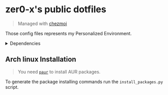 # zer0-x's public dotfiles
> Managed with [chezmoi](https://www.chezmoi.io/)

Those config files represents my Personalized Environment.

<details>
<summary>Dependencies</summary>

### GUI Applications
- [kitty](https://sw.kovidgoyal.net/kitty/)
- [sqlitebrowser](https://sqlitebrowser.org/)
- [D Spy](https://apps.gnome.org/app/org.gnome.dspy/)
- [ghostwriter](https://ghostwriter.kde.org/)
- [mpv](https://mpv.io/)
- [feh](https://feh.finalrewind.org/)
- [Qalculate! Qt](https://qalculate.github.io/)
- [zathura](https://pwmt.org/projects/zathura/)
    - [zathura-pdf-mupdf](https://pwmt.org/projects/zathura-pdf-mupdf/)
- [thunar](https://docs.xfce.org/xfce/thunar/start)
    - [gvfs](https://wiki.gnome.org/Projects/gvfs)
    - [thunar-archive-plugin](https://docs.xfce.org/xfce/thunar/archive)
    - [thunar-media-tags-plugin](https://docs.xfce.org/xfce/thunar/media-tags)
    - [tumbler](https://docs.xfce.org/xfce/tumbler/start)
        - [ffmpegthumbnailer](https://github.com/dirkvdb/ffmpegthumbnailer)
        - [poppler-glib](https://poppler.freedesktop.org/)
        - [libgsf](https://www.digital-scurf.org/software/libgfshare)
- [slimbookbattery](https://github.com/slimbook/slimbookbattery)
- [system-config-printer](https://github.com/OpenPrinting/system-config-printer)
- [dialect](https://apps.gnome.org/app/app.drey.Dialect/)
- [Meld](https://meldmerge.org/)


### Desktop Environment
- [i3-gaps](https://github.com/Airblader/i3)
    - [autotiling](https://github.com/nwg-piotr/autotiling)
    - [xorg-setxkbmap](https://archlinux.org/packages/extra/x86_64/xorg-setxkbmap/)
    - [xorg-xset](https://archlinux.org/packages/extra/x86_64/xorg-xset/)
    - [xss-lock](https://bitbucket.org/raymonad/xss-lock)
    - [XSecureLock](https://github.com/google/xsecurelock)
    - [xdotool](https://www.semicomplete.com/projects/xdotool/)
    - [numlockx](https://github.com/rg3/numlockx)
    - [nitrogen](http://projects.l3ib.org/nitrogen/)
    - [dex](https://github.com/jceb/dex)
- [polybar](https://github.com/polybar/polybar)
    - [pamixer](https://github.com/cdemoulins/pamixer)
    - [lsof](https://github.com/lsof-org/lsof)
    - [cbatticon](https://github.com/valr/cbatticon)
    - [brightnessctl](https://github.com/Hummer12007/brightnessctl)
- [picom](https://github.com/yshui/picom)
- [redshift](http://jonls.dk/redshift/)
- [rofi](https://github.com/DaveDavenport/rofi)
    - [rofi-calc](https://github.com/svenstaro/rofi-calc)
    - [rofi-emoji](https://github.com/Mange/rofi-emoji)
    - [foxmarks](https://github.com/zer0-x/foxmarks)
- [deadd-notification-center](https://github.com/phuhl/linux_notification_center)
- [clipmenu](https://github.com/cdown/clipmenu)
- [network-manager-applet](https://gitlab.gnome.org/GNOME/network-manager-applet)
- [kwallet](https://archlinux.org/packages/extra/x86_64/kwallet/)
    - [kwallet-pam](https://archlinux.org/packages/extra/x86_64/kwallet-pam/)
- [lxsession-gtk3](https://www.lxde.org/)
- [flameshot](https://github.com/flameshot-org/flameshot)
- [greetd](https://git.sr.ht/~kennylevinsen/greetd)
    - [tuigreet](https://github.com/apognu/tuigreet)
- [rsibreak](https://apps.kde.org/rsibreak/)

You need to enable `greetd`
```
sudo systemctl enable greetd.service
```

You need to config `greetd` by editing `/etc/greetd/config.toml` to be
```
[terminal]
vt = 1

[default_session]
command = "tuigreet --remember --remember-user-session --user-menu --time --cmd startx"
user = "greeter"
```

To integrate kwallet add those lines to `/etc/pam.d/greetd`
```
auth       optional     pam_kwallet5.so
session    optional     pam_kwallet5.so auto_start force_run
```


### Fonts
- [noto-fonts](https://fonts.google.com/noto)
- [JetBrainsMono Nerd](https://www.nerdfonts.com/)
- [nerd-fonts-ubuntu](https://github.com/ryanoasis/nerd-fonts)
- [ttf-dejavu-ib](http://dejavu-fonts.org/wiki/Main_Page)

### Themes
#### Icons
- [papirus-icon-theme](https://github.com/PapirusDevelopmentTeam/papirus-icon-theme)
- [adwaita-icon-theme](https://gitlab.gnome.org/GNOME/adwaita-icon-theme)
#### UI
- [qt5ct](https://sourceforge.net/projects/qt5ct/)
- [qt6ct](https://github.com/trialuser02/qt6ct)
- [kvantum](https://github.com/tsujan/Kvantum)
- [libadwaita](https://gnome.pages.gitlab.gnome.org/libadwaita/)

Set the Qt5 theme by adding this line: `QT_QPA_PLATFORMTHEME=qt5ct` to your `/etc/environment` file.

Prefer dark theme for GTK-4:
```shell
gsettings set org.gnome.desktop.interface color-scheme prefer-dark
```

### CLI/TUI Applications/Tools
- [git](https://git-scm.com/)
    - [delta](https://github.com/dandavison/delta)
- [python-livereload](https://github.com/lepture/python-livereload)
- [libqalculate](https://qalculate.github.io/)
- [xclip](https://github.com/astrand/xclip)
- [wl-clipboard](https://github.com/bugaevc/wl-clipboard)
- [trash-cli](https://github.com/andreafrancia/trash-cli)
- [pulsemixer](https://github.com/GeorgeFilipkin/pulsemixer)
- [onefetch](https://github.com/o2sh/onefetch)
- [tokei](https://github.com/XAMPPRocky/tokei)
- [nvtop](https://github.com/Syllo/nvtop)
- [htop](https://htop.dev/)
- [nnn](https://github.com/jarun/nnn)
- [dragon-drop](https://github.com/mwh/dragon)
- [just](https://github.com/casey/just)
- [hyperfine](https://github.com/sharkdp/hyperfine)
- [jless](https://github.com/PaulJuliusMartinez/jless)

### CLI Utilities
- [bat](https://github.com/sharkdp/bat)
- [fd](https://github.com/sharkdp/fd)
- [zoxide](https://github.com/ajeetdsouza/zoxide)
- [exa](https://the.exa.website/)
- [hexyl](https://github.com/sharkdp/hexyl)
- [fzf](https://github.com/junegunn/fzf)
- [handlr](https://github.com/chmln/handlr)
- [ripgrep](https://github.com/BurntSushi/ripgrep)
- [Open Doas](https://github.com/Duncaen/OpenDoas)

### Shell
- [fish](https://fishshell.com/)
    - [Tide](https://github.com/IlanCosman/tide)
    - [fzf.fish](https://github.com/PatrickF1/fzf.fish)
    - [bass](https://github.com/edc/bass)
    - [virtualfish](https://github.com/justinmayer/virtualfish)
- [dash](https://en.wikipedia.org/wiki/Debian_Almquist_shell)


### NeoVim <sup>`Text Editor`</sup>
- [neovim](https://neovim.io/)
    - [packer](https://github.com/wbthomason/packer.nvim)

After installing, you need to install the plugins for neovim by running:
```
:Lazy install
:Lazy restore
```

### Language Servers
- [python-lsp-server](https://github.com/python-lsp/python-lsp-server) <sup>`Python`</sup>
    - [python-lsp-black](https://github.com/python-lsp/python-lsp-black)
- [texlab](https://github.com/latex-lsp/texlab) <sup>`LaTex`</sup>
- [vscode-css-languageserver](https://github.com/microsoft/vscode/tree/main/extensions/css-language-features/server) <sup>`CSS`</sup>
- [vscode-html-languageserver](https://github.com/microsoft/vscode/tree/main/extensions/html-language-features/server) <sup>`HTML`</sup>
- [emmet-ls](https://github.com/aca/emmet-ls) <sup>`HTML5/CSS3 snippets`</sup>
- [lua-language-server](https://github.com/sumneko/lua-language-server) <sup>`Lua`</sup>
- [vscode-json-languageserver](https://github.com/microsoft/vscode/tree/main/extensions/json-language-features/server) <sup>`JSON`</sup>
- [yaml-language-server](https://github.com/redhat-developer/yaml-language-server) <sup>`YAML`</sup>
- [jdtls](https://github.com/eclipse/eclipse.jdt.ls)

### Linters
- [flawfinder](https://dwheeler.com/flawfinder/) <sup>`C/C++`</sup>
- [mypy](http://www.mypy-lang.org/) <sup>`Python`</sup>
- [flake8](https://flake8.pycqa.org/) <sup>`Python`</sup>
    - [pep8-naming](https://github.com/PyCQA/pep8-naming)
    - [flake8-builtins](https://github.com/gforcada/flake8-builtins)
    - [flake8-comprehensions](https://github.com/adamchainz/flake8-comprehensions)
    - [flake8-bugbear](https://github.com/PyCQA/flake8-bugbear)
- [python-pydocstyle](http://www.pydocstyle.org/) <sup>`Python`</sup>
- [Bandit](https://github.com/PyCQA/bandit) <sup>`Python`</sup>
- [selene-linter](https://github.com/Kampfkarren/selene) <sup>`Lua`</sup>
- [stylelint](https://stylelint.io/) <sup>`CSS`</sup>
- [tidy](https://www.html-tidy.org/) <sup>`HTML`</sup>

### Formatters
- [black](https://github.com/psf/black) <sup>`Python`</sup>
- [stylua](https://github.com/JohnnyMorganz/StyLua) <sup>`Lua`</sup>
- [shfmt](https://github.com/mvdan/sh) <sup>`shell`</sup>

### Programming Languages Tools/Compilers/Interpreters
#### Rust
- [rustup](https://github.com/rust-lang/rustup.rs)
- [mold](https://github.com/rui314/mold)

After installing it you need to run:
```shell
rustup default stable

rustup component add rust-analyzer
```

> **Note** It includes most the tools used for the Rust language.

#### C/C++
- [base-devel](https://archlinux.org/groups/x86_64/base-devel/)
- [clang](https://clang.llvm.org/)

#### Python
- [python](https://www.python.org/)

#### JavaScript/TypeScript
- [Deno](https://deno.land/)

> **Note** It includes most the tools needed for JS/TS.

#### LaTex
- [texlive-most](https://archlinux.org/groups/x86_64/texlive-most/)
- [texlive-langextra](https://archlinux.org/packages/extra/any/texlive-langextra/)
- [texlive-fontsextra](https://archlinux.org/packages/extra/any/texlive-fontsextra/)

#### Melody
- [melody](https://github.com/yoav-lavi/melody)

</details>

## Arch linux Installation
> You need [`paur`](https://github.com/Morganamilo/paru#installation) to install AUR packages.

To generate the package installing commands run the `install_packages.py` script.


<!-- TODO: Create screenshots section. -->
